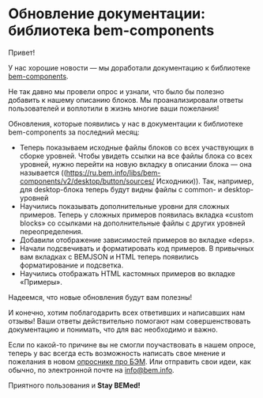 # Обновление документации: библиотека bem-components

Привет!

У нас хорошие новости — мы доработали документацию к библиотеке [bem-components](https://ru.bem.info/libs/bem-components/).

Не так давно мы провели опрос и узнали, что было бы полезно добавить к нашему описанию блоков. Мы проанализировали ответы пользователей и воплотили в жизнь многие ваши пожелания!

Обновления, которые появились у нас в документации к библиотеке bem-components за последний месяц:

* Теперь показываем исходные файлы блоков со всех участвующих в сборке уровней. Чтобы увидеть ссылки на все файлы блока со всех уровней, нужно перейти на новую вкладку в описании блока — она называется ((https://ru.bem.info/libs/bem-components/v2/desktop/button/sources/ Исходники)). Так, например, для desktop-блока теперь будут видны файлы с common- и desktop-уровней
* Научились показывать дополнительные уровни для сложных примеров. Теперь у сложных примеров появилась вкладка «custom blocks» со ссылками на дополнительные файлы с других уровней переопределения.
* Добавили отображение зависимостей примеров во вкладке «deps».
* Начали подсвечивать и форматировать код примеров. В привычных вам вкладках с BEMJSON и HTML теперь появились форматирование и подсветка.
* Научились отображать HTML кастомных примеров во вкладке «Примеры».

Надеемся, что новые обновления будут вам полезны!

И конечно, хотим поблагодарить всех ответивших и написавших нам отзывы! Ваши ответы действительно помогают нам совершенствовать документацию и понимать, что для вас необходимо и важно.

Если по какой-то причине вы не смогли поучаствовать в нашем опросе, теперь у вас всегда есть возможность написать свое мнение и пожелания в новом [опроснике про БЭМ](https://ru.bem.info/feedback/). Или отправить свои идеи, как обычно, по электронной почте на [info@bem.info](mailto:info@bem.info).

Приятного пользования и **Stay BEMed!**
